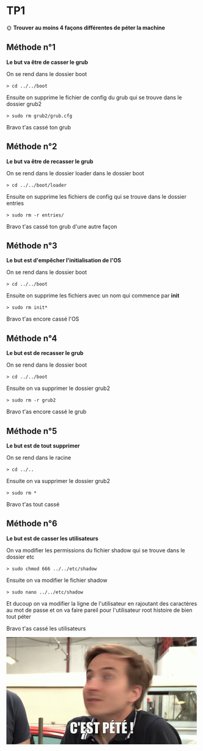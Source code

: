 # TP1

🌞 **Trouver au moins 4 façons différentes de péter la machine**

## Méthode n°1

**Le but va être de casser le grub**

On se rend dans le dossier boot
```
> cd ../../boot
```

Ensuite on supprime le fichier de config du grub qui se trouve dans le dossier grub2
```
> sudo rm grub2/grub.cfg
```

Bravo t'as cassé ton grub

## Méthode n°2

**Le but va être de recasser le grub**

On se rend dans le dossier loader dans le dossier boot
```
> cd ../../boot/loader
```

Ensuite on supprime les fichiers de config qui se trouve dans le dossier entries
```
> sudo rm -r entries/
```

Bravo t'as cassé ton grub d'une autre façon

## Méthode n°3

**Le but est d'empêcher l'initialisation de l'OS**

On se rend dans le dossier boot
```
> cd ../../boot
```

Ensuite on supprime les fichiers avec un nom qui commence par **init**
```
> sudo rm init*
```
Bravo t'as encore cassé l'OS

## Méthode n°4

**Le but est de recasser le grub**

On se rend dans le dossier boot
```
> cd ../../boot
```

Ensuite on va supprimer le dossier grub2
```
> sudo rm -r grub2
```
Bravo t'as encore cassé le grub

## Méthode n°5

**Le but est de tout supprimer**

On se rend dans le racine
```
> cd ../..
```

Ensuite on va supprimer le dossier grub2
```
> sudo rm *
```
Bravo t'as tout cassé

## Méthode n°6

**Le but est de casser les utilisateurs**

On va modifier les permissions du fichier shadow qui se trouve dans le dossier etc
```
> sudo chmod 666 ../../etc/shadow
```

Ensuite on va modifier le fichier shadow
```
> sudo nano ../../etc/shadow
```
Et ducoup on va modifier la ligne de l'utilisateur en rajoutant des caractères au mot de passe et on va faire pareil pour l'utilisateur root histoire de bien tout péter

Bravo t'as cassé les utilisateurs

![CPT](./pics/cpt.gif)